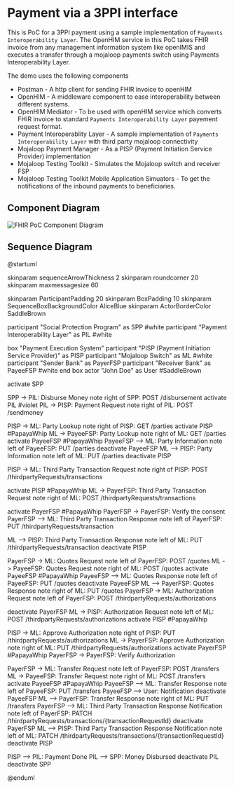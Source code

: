 # Payment via a 3PPI interface

This is PoC for a 3PPI payment using a sample implementation of `Payments Interoperability Layer`.
The OpenHIM service in this PoC takes FHIR invoice from any management information system like openIMIS and executes a transfer through a mojaloop payments switch using Payments Interoperability Layer.

The demo uses the following components
- Postman - A http client for sending FHIR invoice to openHIM
- OpenHIM - A middleware component to ease interoperability between different systems.
- OpenHIM Mediator - To be used with openHIM service which converts FHIR invoice to standard `Payments Interoperability Layer` payement request format.
- Payment Interoperablity Layer - A sample implementation of `Payments Interoperability Layer` with third party mojaloop connectivity
- Mojaloop Payment Manager - As a PISP (Payment Initiation Service Provider) implementation
- Mojaloop Testing Toolkit - Simulates the Mojaloop switch and receiver FSP
- Mojaloop Testing Toolkit Mobile Application Simuators - To get the notifications of the inbound payments to beneficiaries.

## Component Diagram

![FHIR PoC Component Diagram](/payments-interoperability-layer/assets/fhir-invoice-pisp-poc.drawio.svg)

## Sequence Diagram

@startuml

skinparam sequenceArrowThickness 2
skinparam roundcorner 20
skinparam maxmessagesize 60

skinparam ParticipantPadding 20
skinparam BoxPadding 10
skinparam SequenceBoxBackgroundColor AliceBlue
skinparam ActorBorderColor    SaddleBrown

participant "Social Protection Program" as SPP #white
participant "Payment Interoperability Layer" as PIL #white

box "Payment Execution System"
participant "PISP (Payment Initiation Service Provider)" as PISP
participant "Mojaloop Switch" as ML #white
participant "Sender Bank" as PayerFSP
participant "Receiver Bank" as PayeeFSP #white
end box
actor "John Doe" as User #SaddleBrown

activate SPP

SPP -> PIL: Disburse Money
note right of SPP: POST /disbursement
activate PIL #violet
PIL -> PISP: Payment Request
note right of PIL: POST /sendmoney

PISP -> ML: Party Lookup
note right of PISP: GET /parties
activate PISP #PapayaWhip
ML -> PayeeFSP: Party Lookup
note right of ML: GET /parties
activate PayeeFSP #PapayaWhip
PayeeFSP --> ML: Party Information
note left of PayeeFSP: PUT /parties
deactivate PayeeFSP
ML --> PISP: Party Information
note left of ML: PUT /parties
deactivate PISP

PISP -> ML: Third Party Transaction Request
note right of PISP: POST /thirdpartyRequests/transactions

activate PISP #PapayaWhip
ML -> PayerFSP: Third Party Transaction Request
note right of ML: POST /thirdpartyRequests/transactions

activate PayerFSP #PapayaWhip
PayerFSP -> PayerFSP: Verify the consent
PayerFSP --> ML: Third Party Transaction Response
note left of PayerFSP: PUT /thirdpartyRequests/transaction

ML --> PISP: Third Party Transaction Response
note left of ML: PUT /thirdpartyRequests/transaction
deactivate PISP

PayerFSP -> ML: Quotes Request
note left of PayerFSP: POST /quotes
ML -> PayeeFSP: Quotes Request
note right of ML: POST /quotes
activate PayeeFSP #PapayaWhip
PayeeFSP --> ML: Quotes Response
note left of PayeeFSP: PUT /quotes
deactivate PayeeFSP
ML --> PayerFSP: Quotes Response
note right of ML: PUT /quotes
PayerFSP -> ML: Authorization Request
note left of PayerFSP: POST /thirdpartyRequests/authorizations

deactivate PayerFSP
ML -> PISP: Authorization Request
note left of ML: POST /thirdpartyRequests/authorizations
activate PISP #PapayaWhip

PISP -> ML: Approve Authorization
note right of PISP: PUT /thirdpartyRequests/authorizations
ML -> PayerFSP: Approve Authorization
note right of ML: PUT /thirdpartyRequests/authorizations
activate PayerFSP #PapayaWhip
PayerFSP -> PayerFSP: Verify Authorization

PayerFSP -> ML: Transfer Request
note left of PayerFSP: POST /transfers
ML -> PayeeFSP: Transfer Request
note right of ML: POST /transfers
activate PayeeFSP #PapayaWhip
PayeeFSP --> ML: Transfer Response
note left of PayeeFSP: PUT /transfers
PayeeFSP --> User: Notification
deactivate PayeeFSP
ML --> PayerFSP: Transfer Response
note right of ML: PUT /transfers
PayerFSP --> ML: Third Party Transaction Response Notification
note left of PayerFSP: PATCH /thirdpartyRequests/transactions/{transactionRequestId}
deactivate PayerFSP
ML --> PISP: Third Party Transaction Response Notification
note left of ML: PATCH /thirdpartyRequests/transactions/{transactionRequestId}
deactivate PISP

PISP --> PIL: Payment Done
PIL --> SPP: Money Disbursed
deactivate PIL
deactivate SPP

@enduml
